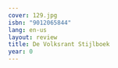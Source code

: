 ```yaml
---
cover: 129.jpg
isbn: "9012065844"
lang: en-us
layout: review
title: De Volksrant Stijlboek
year: 0
---
```

